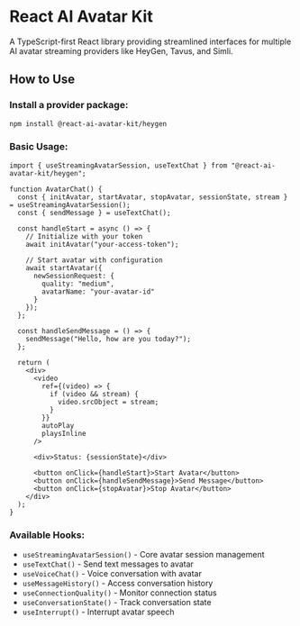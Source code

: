 # React AI Avatar Kit

A TypeScript-first React library providing streamlined interfaces for multiple AI avatar streaming providers like HeyGen, Tavus, and Simli.

## How to Use

### Install a provider package:

```bash
npm install @react-ai-avatar-kit/heygen
```

### Basic Usage:

```tsx
import { useStreamingAvatarSession, useTextChat } from "@react-ai-avatar-kit/heygen";

function AvatarChat() {
  const { initAvatar, startAvatar, stopAvatar, sessionState, stream } = useStreamingAvatarSession();
  const { sendMessage } = useTextChat();

  const handleStart = async () => {
    // Initialize with your token
    await initAvatar("your-access-token");

    // Start avatar with configuration
    await startAvatar({
      newSessionRequest: {
        quality: "medium",
        avatarName: "your-avatar-id"
      }
    });
  };

  const handleSendMessage = () => {
    sendMessage("Hello, how are you today?");
  };

  return (
    <div>
      <video
        ref={(video) => {
          if (video && stream) {
            video.srcObject = stream;
          }
        }}
        autoPlay
        playsInline
      />

      <div>Status: {sessionState}</div>

      <button onClick={handleStart}>Start Avatar</button>
      <button onClick={handleSendMessage}>Send Message</button>
      <button onClick={stopAvatar}>Stop Avatar</button>
    </div>
  );
}
```

### Available Hooks:

- `useStreamingAvatarSession()` - Core avatar session management
- `useTextChat()` - Send text messages to avatar
- `useVoiceChat()` - Voice conversation with avatar
- `useMessageHistory()` - Access conversation history
- `useConnectionQuality()` - Monitor connection status
- `useConversationState()` - Track conversation state
- `useInterrupt()` - Interrupt avatar speech